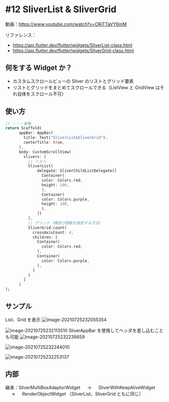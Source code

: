 # #12 SliverList & SliverGrid

動画：https://www.youtube.com/watch?v=ORiTTaVY6mM

リファレンス：

- https://api.flutter.dev/flutter/widgets/SliverList-class.html
- https://api.flutter.dev/flutter/widgets/SliverGrid-class.html

## 何をする Widget か？

- カスタムスクロールビューの Sliver のリストとグリッド要素
- リストとグリッドをまとめてスクロールできる（ListView と GridView はそれ自体をスクロール不可）

## 使い方

```dart
// ・・・省略
return Scaffold(
      appBar: AppBar(
        title: Text("SliverList&SliverGrid"),
        centerTitle: true,
      ),
      body: CustomScrollView(
        slivers: [
          // リスト
          SliverList(
              delegate: SliverChildListDelegate([
                Container(
                color: Colors.red,
                height: 100,
                ),
                Container(
                color: Colors.purple,
                height: 100,
                ),
              ])
          ),
          // グリッド（横並び個数を指定する方法）
          SliverGrid.count(
            crossAxisCount: 4,
            children: [
              Container(
                color: Colors.red,
              ),
              Container(
                color: Colors.purple,
              ),
            ]
          )
        ]
      )
);
```

## サンプル

List、Grid を表示
![image-20210725232055354](img/%2312_SliverList_SliverGrid/image-20210725232055354.png)

![image-20210725232113510](img/%2312_SliverList_SliverGrid/image-20210725232113510.png)
SliverAppBar を使用してヘッダを差し込むことも可能
![image-20210725232236659](img/%2312_SliverList_SliverGrid/image-20210725232236659.png)

![image-20210725232244010](img/%2312_SliverList_SliverGrid/image-20210725232244010.png)

![image-20210725232253137](img/%2312_SliverList_SliverGrid/image-20210725232253137.png)

## 内部

継承：SliverMultiBoxAdaptorWidget 　 → 　 SliverWithKeepAliveWidget 　 → 　 RenderObjectWidget
（SliverList、SliverGrid ともに同じ）
